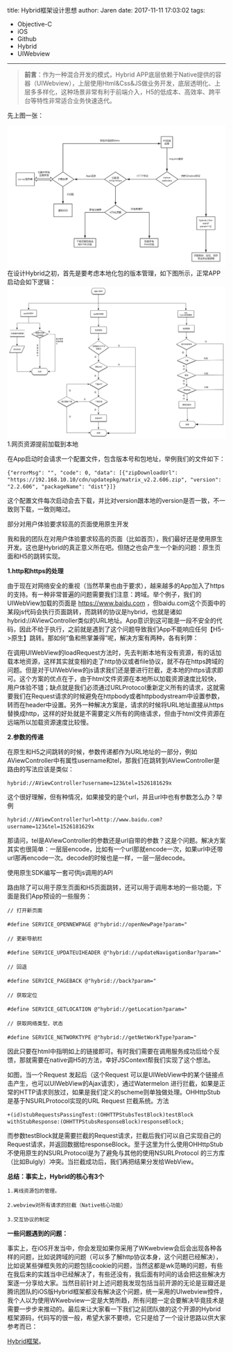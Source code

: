 title: Hybrid框架设计思想
author: Jaren
date: 2017-11-11 17:03:02
tags:
- Objective-C
- iOS
- Github
- Hybrid
- UIWebview
---
>**前言**：作为一种混合开发的模式，Hybrid APP底层依赖于Native提供的容器（UIWebview），上层使用Html&Css&JS做业务开发，底层透明化、上层多多样化，这种场景非常有利于前端介入，H5的低成本、高效率、跨平台等特性非常适合业务快速迭代。
<!-- more -->  
先上图一张：

![ico原来的样子](/assets/blogImg/hybrid1.png)
在设计Hybrid之初，首先是要考虑本地化包的版本管理，如下图所示，正常APP启动会如下逻辑：
![ico原来的样子](/assets/blogImg/hybrid2.png)  
1.网页资源提前加载到本地

在App启动时会请求一个配置文件，包含版本号和包地址，举例我们的文件如下：


    {"errorMsg": "", "code": 0, "data": [{"zipDownloadUrl": "https://192.168.10.10/cdn/updatepkg/matrix_v2.2.606.zip", "version": "2.2.606", "packageName": "dist"}]}

 
 这个配置文件每次启动会去下载，并比对version跟本地的version是否一致，不一致则下载，一致则略过。

部分对用户体验要求较高的页面使用原生开发

我和我的团队在对用户体验要求较高的页面（比如首页），我们最好还是使用原生开发。这也是Hybrid的真正意义所在吧。但随之也会产生一个新的问题：原生页面和H5的跳转实现。

**1.http和https的处理**

由于现在对网络安全的重视（当然苹果也由于要求），越来越多的App加入了https的支持。有一种非常普遍的问题需要我们注意：跨域。举个例子，我们的UIWebView加载的页面是     https://www.baidu.com ，但baidu.com这个页面中的某段js代码会执行页面跳转，而跳转的协议是hybrid，也就是诸如hybrid://AViewController类似的URL地址。App意识到这可能是一段不安全的代码，因此不给于执行，之前就是遇到了这个问题导致我们App不能响应任何【H5->原生】跳转。那如何“鱼和熊掌兼得”呢，解决方案有两种，各有利弊：

在调用UIWebView的loadRequest方法时，先去判断本地有没有资源，有的话加载本地资源，这样其实就变相的走了http协议或者file协议，就不存在https跨域的问题。但是对于UIWebView的js请求我们还是要进行拦截，走本地的https请求即可。这个方案的优点在于，由于html文件资源在本地所以加载资源速度比较快，用户体验不错；缺点就是我们必须通过URLProtocol重新定义所有的请求，这就需要我们在Request请求的时候避免在httpbody或者httpbodystream中设置参数，转而在header中设置。另外一种解决方案是，请求的时候将URL地址直接从https替换成http，这样的好处就是不需要定义所有的网络请求，但由于html文件资源在远端所以加载资源速度比较慢。

**2.参数的传递**

在原生和H5之间跳转的时候，参数传递都作为URL地址的一部分，例如AViewController中有属性username和tel，那我们在跳转到AViewController是路由的写法应该是类似：

    hybrid://AViewController?username=123&tel=1526181629x


这个很好理解，但有种情况，如果接受的是个url，并且url中也有参数怎么办？举例


    hybrid://AViewController?url=http://www.baidu.com?username=123&tel=1526181629x

那请问，tel是AViewController的参数还是url自带的参数？这是个问题。解决方案其实也很简单：一层层encode，比如有一个url那就encode一次，如果url中还带url那再encode一次。decode的时候也是一样，一层一层decode。

使用原生SDK编写一套可供js调用的API

路由除了可以用于原生页面和H5页面跳转，还可以用于调用本地的一些功能，下面是我们App预设的一些服务：
```
// 打开新页面

#define SERVICE_OPENNEWPAGE @"hybrid://openNewPage?param="

// 更新导航栏

#define SERVICE_UPDATEUIHEADER @"hybrid://updateNavigationBar?param="

// 回退

#define SERVICE_PAGEBACK @"hybrid://back?param="

// 获取定位

#define SERVICE_GETLOCATION @"hybrid://getLocation?param="

// 获取网络类型，状态

#define SERVICE_NETWORKTYPE @"hybrid://getNetWorkType?param="
```   
因此只要在html中指明如上的链接即可。有时我们需要在调用服务成功后给个反馈，那就需要在native调H5的方法，幸好JSContext帮我们实现了这个想法。

如图，当一个Request 发起后（这个Request 可以是UIWebView中的某个链接点击产生，也可以UIWebView的Ajax请求），通过Watermelon 进行拦截，如果是正常的HTTP请求则放过，如果是我们定义的scheme则单独做处理。OHHttpStub是基于NSURLProtocol实现的URL Request 拦截系统。方法

    +(id)stubRequestsPassingTest:(OHHTTPStubsTestBlock)testBlock withStubResponse:(OHHTTPStubsResponseBlock)responseBlock;

而参数testBlock就是需要拦截的Request请求，拦截后我们可以自己实现自己的Request请求，并返回数据给responseBlock。至于这里为什么使用OHHttpStub不使用原生的NSURLProtocol是为了避免与其他的使用NSURLProtocol 的三方库（比如Bulgly）冲突。当拦截成功后，我们再把结果分发给WebView。

**总结：事实上，Hybrid的核心有3个**

    1.离线资源包的管理。

    2.webview对所有请求的拦截（Native核心功能）

    3.交互协议的制定 


**一些问题遇到的问题：**

事实上，在iOS开发当中，你会发现如果你采用了WKwebview会后会出现各种各样的问题，比如说跨域的问题（可以多了解http协议本身，这个问题已经解决），比如说某些弹框失败的问题包括cookie的问题，当然这都是wk范畴的问题，有些在我后来的实践当中已经解决了，有些还没有，我后面有时间的话会把这些解决方案逐一分享给大家。当然目前针对上述问题我发现包括当前开源的无论是豆瓣还是腾讯团队的iOS版Hybrid框架都没有解决这个问题，统一采用的UIwebview控件，我个人以为使用WKwebview一定是大势所趋，所有问题一定会要解决毕竟技术是需要一步步来推动的。最后来让大家看一下我们之前团队做的这个开源的Hybrid框架源码，代码写的很一般，希望大家不要喷，它只是给了一个设计思路以供大家参考而已：


[Hybrid框架][Hybrid框架]。

[Hybrid框架]:https://github.com/jilei6/Watermelon
